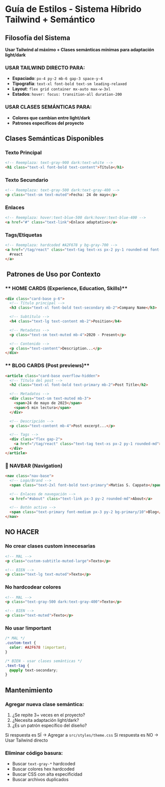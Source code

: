 #  Guía de Estilos - Sistema Híbrido Tailwind + Semántico

##  Filosofía del Sistema

**Usar Tailwind al máximo + Clases semánticas mínimas para adaptación light/dark**

###  USAR TAILWIND DIRECTO PARA:
- **Espaciado**: `px-4 py-2 mb-6 gap-3 space-y-4`
- **Tipografía**: `text-xl font-bold text-sm leading-relaxed`
- **Layout**: `flex grid container mx-auto max-w-3xl`
- **Estados**: `hover: focus: transition-all duration-200`

###  USAR CLASES SEMÁNTICAS PARA:
- **Colores que cambian entre light/dark**
- **Patrones específicos del proyecto**

##  Clases Semánticas Disponibles

### **Texto Principal**
```html
<!-- Reemplaza: text-gray-900 dark:text-white -->
<h1 class="text-xl font-bold text-content">Título</h1>
```

### **Texto Secundario**
```html
<!-- Reemplaza: text-gray-500 dark:text-gray-400 -->
<p class="text-sm text-muted">Fecha: 24 de mayo</p>
```

### **Enlaces**
```html
<!-- Reemplaza: hover:text-blue-500 dark:hover:text-blue-400 -->
<a href="#" class="text-link">Enlace adaptativo</a>
```

### **Tags/Etiquetas**
```html
<!-- Reemplaza: hardcoded #A2F678 y bg-gray-700 -->
<a href="/tag/react" class="text-tag text-xs px-2 py-1 rounded-md font-medium">
  #react
</a>
```

## ️ Patrones de Uso por Contexto

### ** HOME CARDS (Experience, Education, Skills)**
```html
<div class="card-base p-6">
  <!-- Título principal -->
  <h3 class="text-xl font-bold text-secondary mb-2">Company Name</h3>

  <!-- Subtítulo -->
  <h4 class="text-lg text-content mb-2">Position</h4>

  <!-- Metadatos -->
  <p class="text-sm text-muted mb-4">2020 - Present</p>

  <!-- Contenido -->
  <p class="text-content">Description...</p>
</div>
```

### ** BLOG CARDS (Post previews)**
```html
<article class="card-base overflow-hidden">
  <!-- Título del post -->
  <h2 class="text-xl font-bold text-primary mb-2">Post Title</h2>

  <!-- Metadatos -->
  <div class="text-sm text-muted mb-3">
    <span>24 de mayo de 2023</span>
    <span>5 min lectura</span>
  </div>

  <!-- Descripción -->
  <p class="text-content mb-4">Post excerpt...</p>

  <!-- Tags -->
  <div class="flex gap-2">
    <a href="/tag/react" class="text-tag text-xs px-2 py-1 rounded-md">#react</a>
  </div>
</article>
```

### **🧭 NAVBAR (Navigation)**
```html
<nav class="nav-base">
  <!-- Logo/Brand -->
  <span class="text-2xl font-bold text-primary">Matías S. Cappato</span>

  <!-- Enlaces de navegación -->
  <a href="#about" class="text-link px-3 py-2 rounded-md">About</a>

  <!-- Botón activo -->
  <span class="text-primary font-medium px-3 py-2 bg-primary/10">Blog</span>
</nav>
```

##  NO HACER

###  No crear clases custom innecesarias
```html
<!-- MAL -->
<p class="custom-subtitle-muted-large">Texto</p>

<!-- BIEN -->
<p class="text-lg text-muted">Texto</p>
```

###  No hardcodear colores
```html
<!-- MAL -->
<p class="text-gray-500 dark:text-gray-400">Texto</p>

<!-- BIEN -->
<p class="text-muted">Texto</p>
```

###  No usar !important
```css
/* MAL */
.custom-text {
  color: #A2F678 !important;
}

/* BIEN - usar clases semánticas */
.text-tag {
  @apply text-secondary;
}
```

##  Mantenimiento

### **Agregar nueva clase semántica:**
1. ¿Se repite 3+ veces en el proyecto?
2. ¿Necesita adaptación light/dark?
3. ¿Es un patrón específico del diseño?

Si respuesta es SÍ → Agregar a `src/styles/theme.css`
Si respuesta es NO → Usar Tailwind directo

### **Eliminar código basura:**
- Buscar `text-gray-*` hardcoded
- Buscar colores hex hardcoded
- Buscar CSS con alta especificidad
- Buscar archivos duplicados
